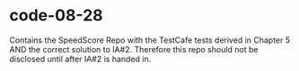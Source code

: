 # code-08-28
Contains the SpeedScore Repo with the TestCafe tests derived in Chapter 5 AND the correct solution to IA#2. Therefore this repo should not be disclosed until after IA#2 is handed in.
